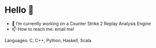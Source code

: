 # Hello 👋

- 🔭 I’m currently working on a Counter Strike 2 Replay Analysis Engine 
- 📫 How to reach me: email me!

Languages: C, C++, Python, Haskell, Scala

<!--

Programmer, . Interested in


Clean Code



<!--

& VR Mind Palace for learning Hanzi

**sleepyloris/sleepyloris** is a ✨ _special_ ✨ repository because its `README.md` (this file) appears on your GitHub profile.

Here are some ideas to get you started:

- 🔭 I’m currently working on ...
- 🌱 I’m currently learning ...
- 👯 I’m looking to collaborate on ...


- 🤔 I’m looking for help with ...
- 💬 Ask me about ...
- 📫 How to reach me: ...
- 😄 Pronouns: ...
- ⚡ Fun fact: ...
-->
